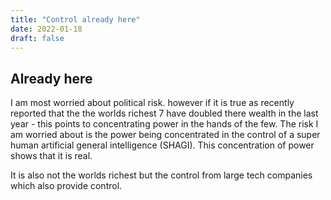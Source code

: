 ```yaml
---
title: "Control already here"
date: 2022-01-18
draft: false
---
```


## Already here
I am most worried about political risk.  however if it is true as recently reported that the
the worlds richest 7 have doubled there wealth in the last year - this points to concentrating
power in the hands of the few.  The risk I am worried about is the power being concentrated 
in the control of a super human artificial general intelligence (SHAGI).  This concentration
of power shows that it is real.

It is also not the worlds richest but the control from large tech companies which also provide control.
